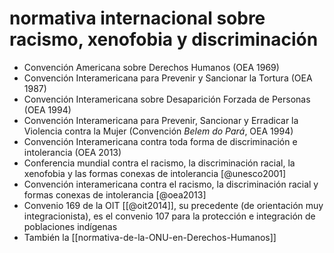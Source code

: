 # normativa internacional sobre racismo, xenofobia y discriminación
- Convención Americana sobre Derechos Humanos (OEA 1969)
- Convención Interamericana para Prevenir y Sancionar la Tortura (OEA 1987)
- Convención Interamericana sobre Desaparición Forzada de Personas (OEA 1994)
- Convención Interamericana para Prevenir, Sancionar y Erradicar la Violencia contra la Mujer (Convención *Belem do Pará*, OEA 1994)
- Convención Interamericana contra toda forma de discriminación e intolerancia (OEA 2013)
- Conferencia mundial contra el racismo, la discriminación racial, la xenofobia y las formas conexas de intolerancia [@unesco2001]
- Convención interamericana contra el racismo, la discriminación racial y formas conexas de intolerancia [@oea2013]
- Convenio 169 de la OIT [[@oit2014]], su precedente (de orientación muy integracionista), es el convenio 107 para la protección e integración de poblaciones indígenas
- También la [[normativa-de-la-ONU-en-Derechos-Humanos]]
